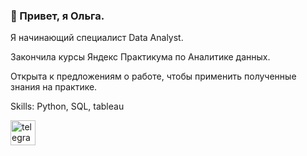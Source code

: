 ### 👋 Привет, я Ольга.


Я начинающий специалист Data Analyst.

Закончила курсы Яндекс Практикума по Аналитике данных.

Открыта к предложениям о работе, чтобы применить полученные знания на практике.

Skills: Python, SQL, tableau



[<img src='https://cdn.jsdelivr.net/npm/simple-icons@3.0.1/icons/telegram.svg' alt='telegram' height='40'>](https://t.me/Olga_s_16)  
